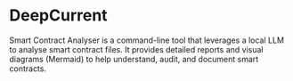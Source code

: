 # DeepCurrent
Smart Contract Analyser is a command-line tool that leverages a local LLM to analyse smart contract files. It provides detailed reports and visual diagrams (Mermaid) to help understand, audit, and document smart contracts.
